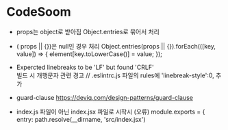 # CodeSoom


- props는 object로 받아짐 Object.entries로 묶어서 처리
- ( props || {})은 null인 경우 처리
  Object.entries(props || {}).forEach(([key, value]) => {
    element[key.toLowerCase()] = value;
  });
- Expercted linebreaks to be 'LF' but found 'CRLF'  
빌드 시 개행문자 관련 경고 // .eslintrc.js 파일의 rules에 'linebreak-style':0, 추가

- guard-clause
https://deviq.com/design-patterns/guard-clause

- index.js 파일이 아닌 index.jsx 파일로 시작시 (오류) 
module.exports = {
  entry: path.resolve(__dirname, 'src/index.jsx')
